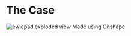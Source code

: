 # The Case
![ewiepad exploded view](https://user-images.githubusercontent.com/54287921/132976635-eda03c9b-fb5b-4089-bc7f-35081f86d703.png)
Made using Onshape

